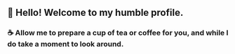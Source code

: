 <!--
**MrVolans/MrVolans** is a ✨ _special_ ✨ repository because its `README.md` (this file) appears on your GitHub profile.
-->
## 👋 Hello! Welcome to my humble profile. 

### ☕ Allow me to prepare a cup of tea or coffee for you, and while I do take a moment to look around. 

